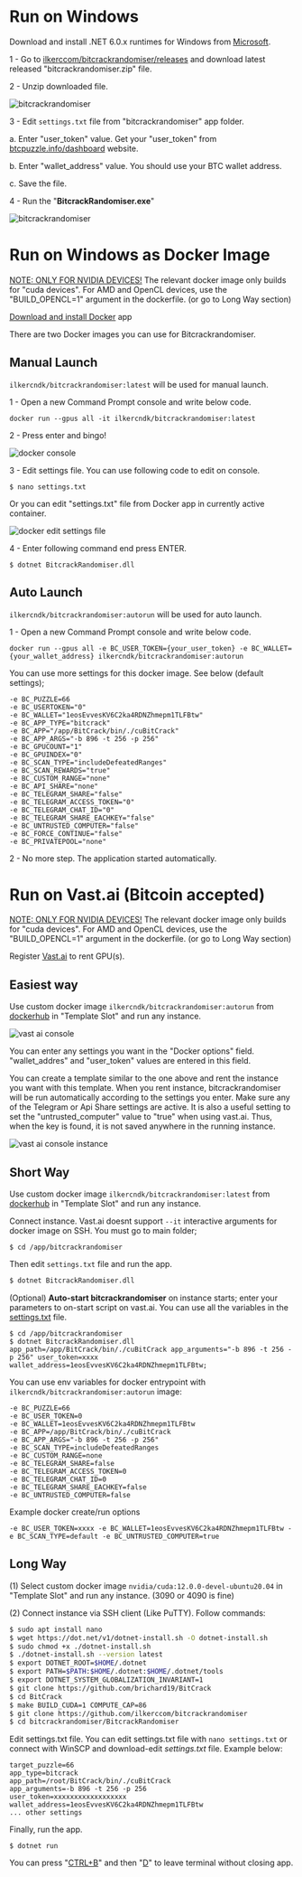 # Run on Windows

Download and install .NET 6.0.x runtimes for Windows from [Microsoft](https://dotnet.microsoft.com/en-us/download/dotnet/6.0).

1 - Go to [ilkerccom/bitcrackrandomiser/releases](https://github.com/ilkerccom/bitcrackrandomiser/releases) and download latest released "bitcrackrandomiser.zip" file.

2 - Unzip downloaded file.

![bitcrackrandomiser](https://i.ibb.co/5TWRSW9/ff.png)

3 - Edit `settings.txt` file from "bitcrackrandomiser" app folder.

a. Enter "user_token" value. Get your "user_token" from [btcpuzzle.info/dashboard](https://btcpuzzle.info/dashboard) website.

b. Enter "wallet_address" value. You should use your BTC wallet address.

c. Save the file.

4 - Run the "**BitcrackRandomiser.exe**"

![bitcrackrandomiser](https://i.ibb.co/X542Gbw/bitcrack.png)

# Run on Windows as Docker Image

<ins>NOTE: ONLY FOR NVIDIA DEVICES!</ins> The relevant docker image only builds for "cuda devices". For AMD and OpenCL devices, use the "BUILD_OPENCL=1" argument in the dockerfile. (or go to Long Way section)

[Download and install Docker](https://docs.docker.com/desktop/install/windows-install/) app

There are two Docker images you can use for Bitcrackrandomiser.

## Manual Launch

`ilkercndk/bitcrackrandomiser:latest` will be used for manual launch.

1 - Open a new Command Prompt console and write below code.

```
docker run --gpus all -it ilkercndk/bitcrackrandomiser:latest
```

2 - Press enter and bingo!

![docker console](https://i.ibb.co/kckRTwJ/adaad.png)

3 - Edit settings file. You can use following code to edit on console.

```
$ nano settings.txt
```

Or you can edit "settings.txt" file from Docker app in currently active container.

![docker edit settings file](https://i.ibb.co/L8kZQsk/sdff.png)

4 - Enter following command end press ENTER.

```
$ dotnet BitcrackRandomiser.dll
```

## Auto Launch

`ilkercndk/bitcrackrandomiser:autorun` will be used for auto launch.

1 - Open a new Command Prompt console and write below code.

```
docker run --gpus all -e BC_USER_TOKEN={your_user_token} -e BC_WALLET={your_wallet_address} ilkercndk/bitcrackrandomiser:autorun
```

You can use more settings for this docker image. See below (default settings);

```
-e BC_PUZZLE=66
-e BC_USERTOKEN="0"
-e BC_WALLET="1eosEvvesKV6C2ka4RDNZhmepm1TLFBtw"
-e BC_APP_TYPE="bitcrack"
-e BC_APP="/app/BitCrack/bin/./cuBitCrack"
-e BC_APP_ARGS="-b 896 -t 256 -p 256"
-e BC_GPUCOUNT="1"
-e BC_GPUINDEX="0"
-e BC_SCAN_TYPE="includeDefeatedRanges"
-e BC_SCAN_REWARDS="true"
-e BC_CUSTOM_RANGE="none"
-e BC_API_SHARE="none"
-e BC_TELEGRAM_SHARE="false"
-e BC_TELEGRAM_ACCESS_TOKEN="0"
-e BC_TELEGRAM_CHAT_ID="0"
-e BC_TELEGRAM_SHARE_EACHKEY="false"
-e BC_UNTRUSTED_COMPUTER="false"
-e BC_FORCE_CONTINUE="false"
-e BC_PRIVATEPOOL="none"
```

2 - No more step. The application started automatically.

# Run on Vast.ai (Bitcoin accepted)

<ins>NOTE: ONLY FOR NVIDIA DEVICES!</ins> The relevant docker image only builds for "cuda devices". For AMD and OpenCL devices, use the "BUILD_OPENCL=1" argument in the dockerfile. (or go to Long Way section)

Register [Vast.ai](https://cloud.vast.ai/?ref_id=69296) to rent GPU(s). 

## Easiest way

Use custom docker image `ilkercndk/bitcrackrandomiser:autorun` from [dockerhub](https://hub.docker.com/r/ilkercndk/bitcrackrandomiser) in "Template Slot" and run any instance.

![vast ai console](https://i.ibb.co/1Lzj0zb/vast.png)

You can enter any settings you want in the "Docker options" field. "wallet_addres" and "user_token" values are entered in this field.

You can create a template similar to the one above and rent the instance you want with this template. When you rent instance, bitcrackrandomiser will be run automatically according to the settings you enter. Make sure any of the Telegram or Api Share settings are active. It is also a useful setting to set the "untrusted_computer" value to "true" when using vast.ai. Thus, when the key is found, it is not saved anywhere in the running instance.

![vast ai console instance](https://i.ibb.co/565gP7L/vast2.png)

## Short Way

Use custom docker image `ilkercndk/bitcrackrandomiser:latest` from [dockerhub](https://hub.docker.com/r/ilkercndk/bitcrackrandomiser) in "Template Slot" and run any instance.

Connect instance. Vast.ai doesnt support `--it` interactive arguments for docker image on SSH. You must go to main folder;

```
$ cd /app/bitcrackrandomiser
```

Then edit `settings.txt` file and run the app.

```bash
$ dotnet BitcrackRandomiser.dll
```

(Optional) **Auto-start bitcrackrandomiser** on instance starts; enter your parameters to on-start script on vast.ai. You can use all the variables in the <ins>settings.txt</ins> file.

```
$ cd /app/bitcrackrandomiser
$ dotnet BitcrackRandomiser.dll app_path=/app/BitCrack/bin/./cuBitCrack app_arguments="-b 896 -t 256 -p 256" user_token=xxxx wallet_address=1eosEvvesKV6C2ka4RDNZhmepm1TLFBtw;
```

You can use env variables for docker entrypoint with `ilkercndk/bitcrackrandomiser:autorun` image:

```
-e BC_PUZZLE=66
-e BC_USER_TOKEN=0
-e BC_WALLET=1eosEvvesKV6C2ka4RDNZhmepm1TLFBtw
-e BC_APP=/app/BitCrack/bin/./cuBitCrack
-e BC_APP_ARGS="-b 896 -t 256 -p 256"
-e BC_SCAN_TYPE=includeDefeatedRanges
-e BC_CUSTOM_RANGE=none
-e BC_TELEGRAM_SHARE=false
-e BC_TELEGRAM_ACCESS_TOKEN=0
-e BC_TELEGRAM_CHAT_ID=0
-e BC_TELEGRAM_SHARE_EACHKEY=false
-e BC_UNTRUSTED_COMPUTER=false
```

Example docker create/run options

```
-e BC_USER_TOKEN=xxxx -e BC_WALLET=1eosEvvesKV6C2ka4RDNZhmepm1TLFBtw -e BC_SCAN_TYPE=default -e BC_UNTRUSTED_COMPUTER=true
```

## Long Way

(1) Select custom docker image `nvidia/cuda:12.0.0-devel-ubuntu20.04` in "Template Slot" and run any instance. (3090 or 4090 is fine)

(2) Connect instance via SSH client (Like PuTTY). Follow commands:

```bash
$ sudo apt install nano
$ wget https://dot.net/v1/dotnet-install.sh -O dotnet-install.sh
$ sudo chmod +x ./dotnet-install.sh
$ ./dotnet-install.sh --version latest
$ export DOTNET_ROOT=$HOME/.dotnet
$ export PATH=$PATH:$HOME/.dotnet:$HOME/.dotnet/tools
$ export DOTNET_SYSTEM_GLOBALIZATION_INVARIANT=1
$ git clone https://github.com/brichard19/BitCrack
$ cd BitCrack
$ make BUILD_CUDA=1 COMPUTE_CAP=86
$ git clone https://github.com/ilkerccom/bitcrackrandomiser
$ cd bitcrackrandomiser/BitcrackRandomiser
```

Edit settings.txt file. You can edit settings.txt file with `nano settings.txt` or connect with WinSCP and download-edit *settings.txt* file. Example below:

```
target_puzzle=66
app_type=bitcrack
app_path=/root/BitCrack/bin/./cuBitCrack
app_arguments=-b 896 -t 256 -p 256
user_token=xxxxxxxxxxxxxxxxxx
wallet_address=1eosEvvesKV6C2ka4RDNZhmepm1TLFBtw
... other settings
```

Finally, run the app.

```
$ dotnet run
```

You can press "<ins>CTRL+B</ins>" and then "<ins>D</ins>" to leave terminal without closing app.
